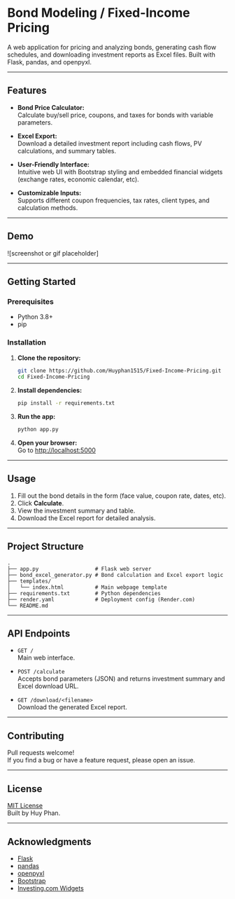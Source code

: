 # Bond Modeling / Fixed-Income Pricing

A web application for pricing and analyzing bonds, generating cash flow schedules, and downloading investment reports as Excel files. Built with Flask, pandas, and openpyxl.

---

## Features

- **Bond Price Calculator:**  
  Calculate buy/sell price, coupons, and taxes for bonds with variable parameters.

- **Excel Export:**  
  Download a detailed investment report including cash flows, PV calculations, and summary tables.

- **User-Friendly Interface:**  
  Intuitive web UI with Bootstrap styling and embedded financial widgets (exchange rates, economic calendar, etc).

- **Customizable Inputs:**  
  Supports different coupon frequencies, tax rates, client types, and calculation methods.

---

## Demo

![screenshot or gif placeholder]

---

## Getting Started

### Prerequisites

- Python 3.8+
- pip

### Installation

1. **Clone the repository:**
   ```sh
   git clone https://github.com/Huyphan1515/Fixed-Income-Pricing.git
   cd Fixed-Income-Pricing
   ```

2. **Install dependencies:**
   ```sh
   pip install -r requirements.txt
   ```

3. **Run the app:**
   ```sh
   python app.py
   ```

4. **Open your browser:**  
   Go to [http://localhost:5000](http://localhost:5000)

---

## Usage

1. Fill out the bond details in the form (face value, coupon rate, dates, etc).
2. Click **Calculate**.
3. View the investment summary and table.
4. Download the Excel report for detailed analysis.

---

## Project Structure

```
.
├── app.py                  # Flask web server
├── bond_excel_generator.py # Bond calculation and Excel export logic
├── templates/
│   └── index.html          # Main webpage template
├── requirements.txt        # Python dependencies
├── render.yaml             # Deployment config (Render.com)
└── README.md
```

---

## API Endpoints

- `GET /`  
  Main web interface.

- `POST /calculate`  
  Accepts bond parameters (JSON) and returns investment summary and Excel download URL.

- `GET /download/<filename>`  
  Download the generated Excel report.

---

## Contributing

Pull requests welcome!  
If you find a bug or have a feature request, please open an issue.

---

## License

[MIT License](LICENSE)  
Built by Huy Phan.

---

## Acknowledgments

- [Flask](https://flask.palletsprojects.com/)
- [pandas](https://pandas.pydata.org/)
- [openpyxl](https://openpyxl.readthedocs.io/)
- [Bootstrap](https://getbootstrap.com/)
- [Investing.com Widgets](https://www.investing.com/webmaster-tools/)

